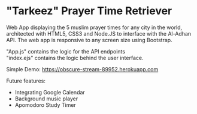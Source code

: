 # "Tarkeez" Prayer Time Retriever

Web App displaying the 5 muslim prayer times for any city in the world, architected with HTML5, CSS3 and Node.JS to interface with the Al-Adhan API. The web app is responsive to any screen size using Bootstrap.

"App.js" contains the logic for the API endpoints <br>
"index.ejs" contains the logic behind the user interface.

Simple Demo: https://obscure-stream-89952.herokuapp.com

Future features:
- Integrating Google Calendar
- Background music player
- Apomodoro Study Timer
